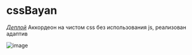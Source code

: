 # cssBayan

*[Деплой](https://kuljeanne.github.io/cssBayan/)*
Аккордеон на чистом css без использования js, реализован адаптив

![image](https://github.com/Kuljeanne/cssBayan/assets/107869684/c4e55d0a-c90b-43b3-a98f-437c3190204e)
